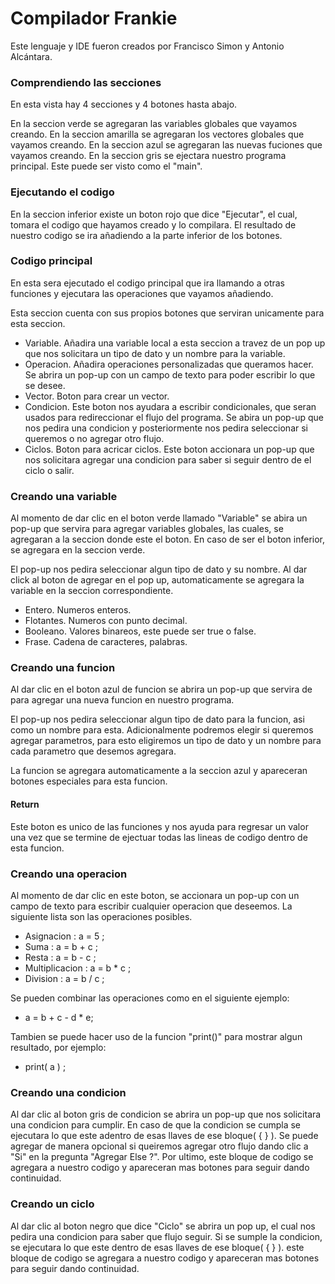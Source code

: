 # Compilador Frankie

Este lenguaje y IDE fueron creados por Francisco Simon y Antonio Alcántara.

### Comprendiendo las secciones

En esta vista hay 4 secciones y 4 botones hasta abajo.

En la seccion verde se agregaran las variables globales que vayamos creando.
En la seccion amarilla se agregaran los vectores globales que vayamos creando.
En la seccion azul se agregaran las nuevas fuciones que vayamos creando.
En la seccion gris se ejectara nuestro programa principal. Este puede ser visto como el "main".

### Ejecutando el codigo

En la seccion inferior existe un boton rojo que dice "Ejecutar", el cual, tomara el codigo que hayamos creado y lo compilara. El resultado de nuestro codigo se ira añadiendo a la parte inferior de los botones.

### Codigo principal

En esta sera ejecutado el codigo principal que ira llamando a otras funciones y ejecutara las operaciones que vayamos añadiendo.

Esta seccion cuenta con sus propios botones que serviran unicamente para esta seccion.
  * Variable. Añadira una variable local a esta seccion a travez de un pop up que nos solicitara un tipo de dato y un nombre para la variable.
  * Operacion. Añadira operaciones personalizadas que queramos hacer. Se abrira un pop-up con un campo de texto para poder escribir lo que se desee.
  * Vector. Boton para crear un vector.
  * Condicion. Este boton nos ayudara a escribir condicionales, que seran usados para redireccionar el flujo del programa. Se abira un pop-up que nos pedira una condicion y posteriormente nos pedira seleccionar si queremos o no agregar otro flujo.
  * Ciclos. Boton para acricar ciclos. Este boton accionara un pop-up que nos solicitara agregar una condicion para saber si seguir dentro de el ciclo o salir.


### Creando una variable

Al momento de dar clic en el boton verde llamado "Variable" se abira un pop-up que servira para agregar variables globales, las cuales, se agregaran a la seccion donde este el boton. En caso de ser el boton inferior, se agregara en la seccion verde.

El pop-up nos pedira seleccionar algun tipo de dato y su nombre. Al dar click al boton de agregar en el pop up, automaticamente se agregara la variable en la seccion correspondiente.

  * Entero. Numeros enteros.
  * Flotantes. Numeros con punto decimal.
  * Booleano. Valores binareos, este puede ser true o false.
  * Frase. Cadena de caracteres, palabras.

### Creando una funcion

Al dar clic en el boton azul de funcion se abrira un pop-up que servira de para agregar una nueva funcion en nuestro programa.

El pop-up nos pedira  seleccionar algun tipo de dato para la funcion, asi como un nombre para esta. Adicionalmente podremos elegir si queremos agregar parametros, para esto eligiremos un tipo de dato y un nombre para cada parametro que desemos agregara.

La funcion se agregara automaticamente a la seccion azul y apareceran botones especiales para esta funcion.

#### Return

Este boton es unico de las funciones y nos ayuda para regresar un valor una vez que se termine de ejectuar todas las lineas de codigo dentro de esta funcion.

### Creando una operacion

Al momento de dar clic en este boton, se accionara un pop-up con un campo de texto para escribir cualquier operacion que deseemos. La siguiente lista son las operaciones posibles.
  * Asignacion : a = 5 ;
  * Suma : a = b + c ;
  * Resta : a = b - c ;
  * Multiplicacion : a = b * c ;
  * Division : a = b / c ;

Se pueden combinar las operaciones como en el siguiente ejemplo:
  * a = b + c - d * e;

Tambien se puede hacer uso de la funcion "print()" para mostrar algun resultado, por ejemplo:
  * print( a ) ;

### Creando una condicion

Al dar clic al boton gris de condicion se abrira un pop-up que nos solicitara una condicion para cumplir. En caso de que la condicion se cumpla se ejecutara lo que este adentro de esas llaves de ese bloque( { } ). Se puede agregar de manera opcional si queiremos agregar otro flujo dando clic a "Si" en la pregunta "Agregar Else ?". Por ultimo, este bloque de codigo se agregara a nuestro codigo y apareceran mas botones para seguir dando continuidad.

### Creando un ciclo
Al dar clic al boton negro que dice "Ciclo" se abrira un pop up, el cual nos pedira una condicion para saber que flujo seguir. Si se sumple la condicion, se ejecutara lo que este dentro de esas llaves de ese bloque( { } ). este bloque de codigo se agregara a nuestro codigo y apareceran mas botones para seguir dando continuidad.
